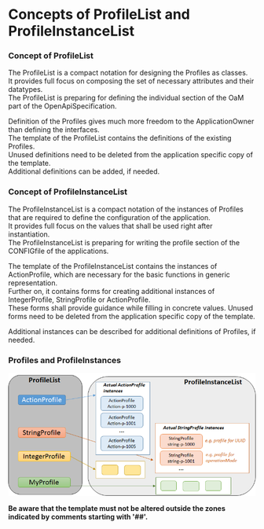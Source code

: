 # Concepts of ProfileList and ProfileInstanceList 


### Concept of ProfileList

The ProfileList is a compact notation for designing the Profiles as classes.  
It provides full focus on composing the set of necessary attributes and their datatypes.  
The ProfileList is preparing for defining the individual section of the OaM part of the OpenApiSpecification.  

Definition of the Profiles gives much more freedom to the ApplicationOwner than defining the interfaces.  
The template of the ProfileList contains the definitions of the existing Profiles.  
Unused definitions need to be deleted from the application specific copy of the template.  
Additional definitions can be added, if needed.  


### Concept of ProfileInstanceList 

The ProfileInstanceList is a compact notation of the instances of Profiles that are required to define the configuration of the application.  
It provides full focus on the values that shall be used right after instantiation.  
The ProfileInstanceList is preparing for writing the profile section of the CONFIGfile of the applications. 

The template of the ProfileInstanceList contains the instances of ActionProfile, which are necessary for the basic functions in generic representation.  
Further on, it contains forms for creating additional instances of IntegerProfile, StringProfile or ActionProfile.  
These forms shall provide guidance while filling in concrete values.
Unused forms need to be deleted from the application specific copy of the template.  

Additional instances can be described for additional definitions of Profiles, if needed.


### Profiles and ProfileInstances  

![Profiles and Instances](./pictures/ProfileAndInstance.png)  

**Be aware that the template must not be altered outside the zones indicated by comments starting with '##'.**   
